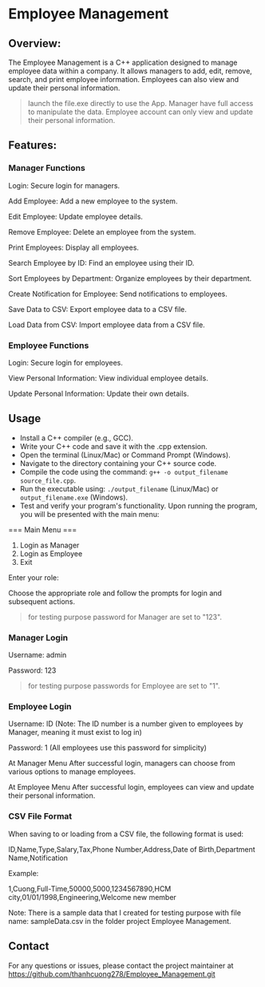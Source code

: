 # Employee Management 

## Overview:
The Employee Management is a C++ application designed to manage employee data within a company. It allows managers to add, edit, remove, search, and print employee information. Employees can also view and update their personal information.

>launch the file.exe directly to use the App.
>Manager have full access to manipulate the data.
>Employee account can only view and update their personal information.

## Features:
### Manager Functions
Login: Secure login for managers.

Add Employee: Add a new employee to the system.

Edit Employee: Update employee details.

Remove Employee: Delete an employee from the system.

Print Employees: Display all employees.

Search Employee by ID: Find an employee using their ID.

Sort Employees by Department: Organize employees by their department.

Create Notification for Employee: Send notifications to employees.

Save Data to CSV: Export employee data to a CSV file.

Load Data from CSV: Import employee data from a CSV file.

### Employee Functions
Login: Secure login for employees.

View Personal Information: View individual employee details.

Update Personal Information: Update their own details.

## Usage
- Install a C++ compiler (e.g., GCC).
- Write your C++ code and save it with the .cpp extension.
- Open the terminal (Linux/Mac) or Command Prompt (Windows).
- Navigate to the directory containing your C++ source code.
- Compile the code using the command: `g++ -o output_filename source_file.cpp`.
- Run the executable using: `./output_filename` (Linux/Mac) or `output_filename.exe` (Windows).
- Test and verify your program's functionality.
Upon running the program, you will be presented with the main menu:

=== Main Menu ===
1. Login as Manager
2. Login as Employee
3. Exit

Enter your role:

Choose the appropriate role and follow the prompts for login and subsequent actions.
>for testing purpose password for Manager are set to "123".
### Manager Login
Username: admin

Password: 123

>for testing purpose passwords for Employee are set to "1".
### Employee Login
Username: ID (Note: The ID number is a number given to employees by Manager, meaning it must exist to log in)

Password: 1 (All employees use this password for simplicity)

At Manager Menu
After successful login, managers can choose from various options to manage employees.

At Employee Menu
After successful login, employees can view and update their personal information.

### CSV File Format
When saving to or loading from a CSV file, the following format is used:

ID,Name,Type,Salary,Tax,Phone Number,Address,Date of Birth,Department Name,Notification

Example:

1,Cuong,Full-Time,50000,5000,1234567890,HCM city,01/01/1998,Engineering,Welcome new member

Note: There is a sample data that I created for testing purpose with file name: sampleData.csv in the folder project Employee Management.

## Contact
For any questions or issues, please contact the project maintainer at https://github.com/thanhcuong278/Employee_Management.git










